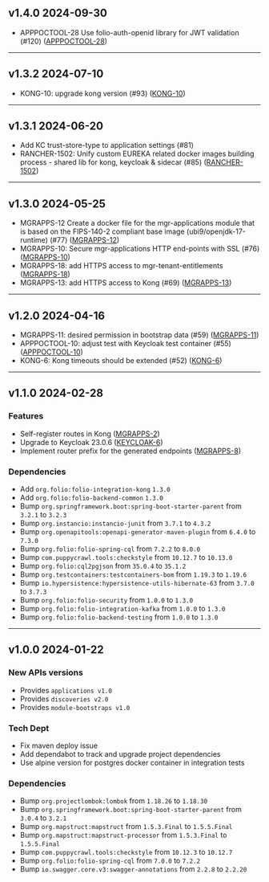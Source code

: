 ## v1.4.0 2024-09-30

* APPPOCTOOL-28 Use folio-auth-openid library for JWT validation (#120) ([APPPOCTOOL-28](https://issues.folio.org/browse/APPPOCTOOL-28))

---

## v1.3.2 2024-07-10

* KONG-10: upgrade kong version (#93) ([KONG-10](https://issues.folio.org/browse/KONG-10))

---

## v1.3.1 2024-06-20

* Add KC trust-store-type to application settings (#81)
* RANCHER-1502: Unify custom EUREKA related docker images building process - shared lib for kong, keycloak & sidecar (#85) ([RANCHER-1502](https://issues.folio.org/browse/RANCHER-1502))

---

## v1.3.0 2024-05-25

* MGRAPPS-12 Create a docker file for the mgr-applications module that is based on the FIPS-140-2 compliant base image (ubi9/openjdk-17-runtime) (#77)  ([MGRAPPS-12](https://issues.folio.org/browse/MGRAPPS-12))
* MGRAPPS-10: Secure mgr-applications HTTP end-points with SSL (#76) ([MGRAPPS-10](https://issues.folio.org/browse/MGRAPPS-10))
* MGRAPPS-18: add HTTPS access to mgr-tenant-entitlements ([MGRAPPS-18](https://issues.folio.org/browse/MGRAPPS-18))
* MGRAPPS-13: add HTTPS access to Kong (#69) ([MGRAPPS-13](https://issues.folio.org/browse/MGRAPPS-13))

---

## v1.2.0 2024-04-16

* MGRAPPS-11: desired permission in bootstrap data (#59) ([MGRAPPS-11](https://issues.folio.org/browse/MGRAPPS-11))
* APPPOCTOOL-10: adjust test with Keycloak test container (#55) ([APPPOCTOOL-10](https://issues.folio.org/browse/APPPOCTOOL-10))
* KONG-6: Kong timeouts should be extended (#52) ([KONG-6](https://issues.folio.org/browse/KONG-6))

---

## v1.1.0 2024-02-28
### Features
* Self-register routes in Kong ([MGRAPPS-2](https://issues.folio.org/browse/MGRAPPS-2))
* Upgrade to Keycloak 23.0.6 ([KEYCLOAK-6](https://issues.folio.org/browse/KEYCLOAK-6))
* Implement router prefix for the generated endpoints ([MGRAPPS-8](https://issues.folio.org/browse/MGRAPPS-8))

### Dependencies
* Add `org.folio:folio-integration-kong` `1.3.0`
* Add `org.folio:folio-backend-common` `1.3.0`
* Bump `org.springframework.boot:spring-boot-starter-parent` from `3.2.1` to `3.2.3`
* Bump `org.instancio:instancio-junit` from `3.7.1` to `4.3.2`
* Bump `org.openapitools:openapi-generator-maven-plugin` from `6.4.0` to `7.3.0`
* Bump `org.folio:folio-spring-cql` from `7.2.2` to `8.0.0`
* Bump `com.puppycrawl.tools:checkstyle` from `10.12.7` to `10.13.0`
* Bump `org.folio:cql2pgjson` from `35.0.4` to `35.1.2`
* Bump `org.testcontainers:testcontainers-bom` from `1.19.3` to `1.19.6`
* Bump `io.hypersistence:hypersistence-utils-hibernate-63` from `3.7.0` to `3.7.3`
* Bump `org.folio:folio-security` from `1.0.0` to `1.3.0`
* Bump `org.folio:folio-integration-kafka` from `1.0.0` to `1.3.0`
* Bump `org.folio:folio-backend-testing` from `1.0.0` to `1.3.0`

---

## v1.0.0 2024-01-22
### New APIs versions
* Provides `applications v1.0`
* Provides `discoveries v2.0`
* Provides `module-bootstraps v1.0`

### Tech Dept
* Fix maven deploy issue
* Add dependabot to track and upgrade project dependencies
* Use alpine version for postgres docker container in integration tests

### Dependencies
* Bump `org.projectlombok:lombok` from `1.18.26` to `1.18.30`
* Bump `org.springframework.boot:spring-boot-starter-parent` from `3.0.4` to `3.2.1`
* Bump `org.mapstruct:mapstruct` from `1.5.3.Final` to `1.5.5.Final`
* Bump `org.mapstruct:mapstruct-processor` from `1.5.3.Final` to `1.5.5.Final`
* Bump `com.puppycrawl.tools:checkstyle` from `10.12.3` to `10.12.7`
* Bump `org.folio:folio-spring-cql` from `7.0.0` to `7.2.2`
* Bump `io.swagger.core.v3:swagger-annotations` from `2.2.8` to `2.2.20`


